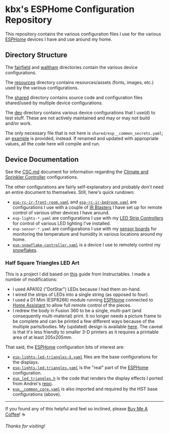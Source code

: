 # kbx's ESPHome Configuration Repository

This repository contains the various configuration files I use for the various [ESPHome](https://esphome.io) devices I have and use around my home.

## Directory Structure

The [fairfield](fairfield/) and [waltham](waltham/) directories contain the various device configurations.

The [resources](resources/) directory contains resources/assets (fonts, images, etc.) used by the various configurations.

The [shared](shared/) directory contains source code and configuration files shared/used  by multiple device configurations.

The [dev](dev/) directory contains various device configurations that I use(d) to test stuff. These are not actively maintained and may or may not build and/or work.

The only necessary file that is not here is `shared/esp__common_secrets.yaml`; an [example](shared/esp__common_secrets.example.yaml) is provided, instead. If renamed and updated with appropriate values, all the code here will compile and run.

## Device Documentation

See the [CSC.md](CSC.md) document for information regarding the [Climate and Sprinkler Controller](https://github.com/kbx81/ClimateSprinklerController) configurations.

The other configurations are fairly self-explanatory and probably don't need an entire document to themselves. Still, here's quick rundown:
 - [`esp-rc-ir-front-room.yaml`](fairfield/esp-rc-ir-front-room.yaml) and [`esp-rc-ir-bedroom.yaml`](fairfield/esp-rc-ir-bedroom.yaml) are configurations I use with a couple of [IR Blasters](https://github.com/kbx81/kbxIRBlaster) I have set up for remote control of various other devices I have around.
 - `esp-lights-*.yaml` are configurations I use with my [LED Strip Controllers](https://github.com/kbx81/kbxLEDController-16ch) for control of various LED lighting I've installed.
 - `esp-sensor-*.yaml` are configurations I use with my [sensor boards](https://github.com/kbx81/TempHumSensWithESP01) for monitoring the temperature and humidity in various locations around my home.
 - [`esp-snowflake-controller.yaml`](fairfield/esp-snowflake-controller.yaml) is a device I use to remotely control my [snowflakes](https://luckyresistor.me/projects/snow-flake-decoration/).

### Half Square Triangles LED Art

This is a project I did based on [this](https://www.instructables.com/Half-Square-Triangles-LED-Art/) guide from Instructables. I made a number of modifications:
 - I used APA102 ("DotStar") LEDs because I had them on-hand.
 - I wired the strips of LEDs into a single string (as opposed to four).
 - I used a D1 Mini (ESP8266) module running [ESPHome](https://esphome.io) connected to [Home Assistant](https://www.home-assistant.io) to allow full remote control of the pieces.
 - I redrew the body in Fusion 360 to be a single, multi-part (and consequently multi-material) print. It no longer needs a picture frame to be complete and can be printed a few different ways because of the multiple parts/bodies. My (updated) design is available [here](https://a360.co/3HVdIhd). The caveat is that it's less friendly to smaller 3-D printers as it requires a printable area of at least 205x205mm.

That said, the [ESPHome](https://esphome.io) configuration bits of interest are:
 - [`esp-lights-led-triangles-X.yaml`](fairfield/esp-lights-led-triangles-1.yaml) files are the base configurations for the displays.
 - [`esp-lights-led-triangles.yaml`](shared/esp-lights-led-triangles.yaml) is the "real" part of the [ESPHome](https://esphome.io) configuration.
 - [`esp_led_triangles.h`](shared/esp_led_triangles.h) is the code that renders the display effects I ported from Andrei's [repo](https://github.com/ancalex/Half-Square-Triangles-LED-Art).
 - [`esp__common_core.yaml`](shared/esp__common_core.yaml) is also imported and required by the HST base configurations (above).

---

If you found any of this helpful and feel so inclined, please [Buy Me A Coffee](https://bmc.link/kbx81)! ☕️

_Thanks for visiting!_